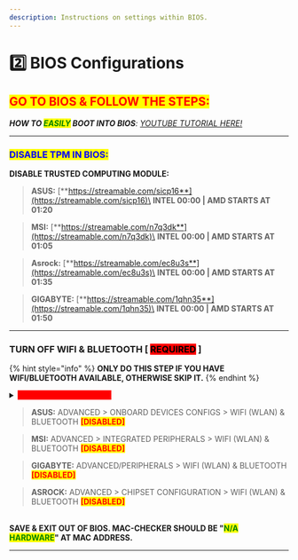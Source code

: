 ```yaml
---
description: Instructions on settings within BIOS.
---
```


# 2️⃣ BIOS Configurations

## <mark style="color:red;">GO TO BIOS & FOLLOW THE STEPS:</mark>

_**HOW TO **<mark style="color:green;">**EASILY**</mark>** BOOT INTO BIOS**:_ [_YOUTUBE TUTORIAL HERE!_](https://youtu.be/mb9X9\_NNxuo?si)

***

### <mark style="color:blue;">DISABLE TPM IN BIOS:</mark>

**DISABLE TRUSTED COMPUTING MODULE:**

> **ASUS:** [**https://streamable.com/sicp16**](https://streamable.com/sicp16)\
> **INTEL 00:00 | AMD STARTS AT 01:20**

> **MSI:** [**https://streamable.com/n7q3dk**](https://streamable.com/n7q3dk)\
> **INTEL 00:00 | AMD STARTS AT 01:05**

> **Asrock:** [**https://streamable.com/ec8u3s**](https://streamable.com/ec8u3s)\
> **INTEL 00:00 | AMD STARTS AT 01:35**

> **GIGABYTE:** [**https://streamable.com/1qhn35**](https://streamable.com/1qhn35)\
> **INTEL 00:00 | AMD STARTS AT 01:50**

***

### TURN OFF WIFI & BLUETOOTH \[ <mark style="background-color:red;">REQUIRED</mark> ]

{% hint style="info" %}
**ONLY DO THIS STEP IF YOU HAVE WIFI/BLUETOOTH AVAILABLE, OTHERWISE SKIP IT.**
{% endhint %}

<details>

<summary><mark style="color:red;background-color:red;"><strong>WHY IS THIS REQUIRED?</strong></mark></summary>

For an Ethernet connection, we can permanently spoof your MAC address. However, this isn't possible on a Wi-Fi connection (wireless). Therefore, we recommend disabling Wi-Fi in the BIOS if that option is available. Same goes for Bluetooth. It leaves traces behind.\
\
<mark style="color:yellow;">**IF YOU'RE USING WIFI, AND CAN NOT USE ETHERNET, NO ISSUES:**</mark>\
`1.` Please attempt to get on an Ethernet connection, since it is important for the spoof.\
`2.` If u can't, use our "WIFI MAC SPOOFER" on the Miscellaneous tab in the Verse loader.\
`3.` Purchase a new Wi-Fi Adapter/USB (if applicable) if ur using that on ur PC.

</details>

> **ASUS:** ADVANCED > ONBOARD DEVICES CONFIGS > WIFI (WLAN) & BLUETOOTH <mark style="color:red;">**\[DISABLED]**</mark>&#x20;

> **MSI:** ADVANCED > INTEGRATED PERIPHERALS > WIFI (WLAN) & BLUETOOTH <mark style="color:red;">**\[DISABLED]**</mark>

> **GIGABYTE:** ADVANCED/PERIPHERALS > WIFI (WLAN) & BLUETOOTH <mark style="color:red;">**\[DISABLED]**</mark>

> **ASROCK:** ADVANCED > CHIPSET CONFIGURATION > WIFI (WLAN) & BLUETOOTH <mark style="color:red;">**\[DISABLED]**</mark>

\
**SAVE & EXIT OUT OF BIOS. MAC-CHECKER SHOULD BE "**<mark style="color:green;">**N/A HARDWARE**</mark>**" AT MAC ADDRESS.**

***
